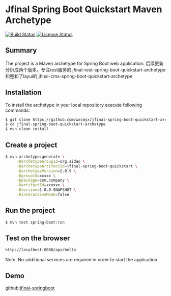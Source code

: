 Jfinal Spring Boot Quickstart Maven Archetype
=========================================

[![Build Status](https://travis-ci.org/suzel/spring-boot-quickstart-archetype.svg?branch=master)](https://travis-ci.org/suzel/spring-boot-quickstart-archetype)
[![License Status](https://img.shields.io/badge/license-MIT-blue.svg)](https://raw.githubusercontent.com/suzel/spring-boot-quickstart-archetype/master/LICENSE)

Summary
-------
The project is a Maven archetype for Spring Boot web application.
后续更新分拆成两个版本，专注rest服务的
jfinal-rest-spring-boot-quickstart-archetype
和整和了layui的
jfinal-cms-spring-boot-quickstart-archetype

Installation
------------

To install the archetype in your local repository execute following commands:

```sh
$ git clone https://github.com/wxcmyx/jfinal-spring-boot-quickstart-archetype.git
$ cd jfinal-spring-boot-quickstart-archetype
$ mvn clean install
```

Create a project
----------------

```sh
$ mvn archetype:generate \
     -DarchetypeGroupId=org.sidao \
     -DarchetypeArtifactId=jfinal-spring-boot-quickstart \
     -DarchetypeVersion=2.0.9 \
     -DgroupId=xxxxx \
     -Dpackage=com.company \
     -DartifactId=xxxxxx \
     -Dversion=1.0.0-SNAPSHOT \
     -DinteractiveMode=false
```

Run the project
----------------

```sh
$ mvn test spring-boot:run
```

Test on the browser
-------------------

```sh
http://localhost:8080/api/hello
```

Note: No additional services are required in order to start the application.

Demo
---------
github:<a href="https://github.com/wxcmyx/best-practice-java/tree/master/springboot-jfinal">jfinal-springboot</a>
